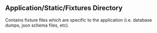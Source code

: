 ## Application/Static/Fixtures Directory

Contains fixture files which are specific to the application (i.e. database
dumps, json schema files, etc).
